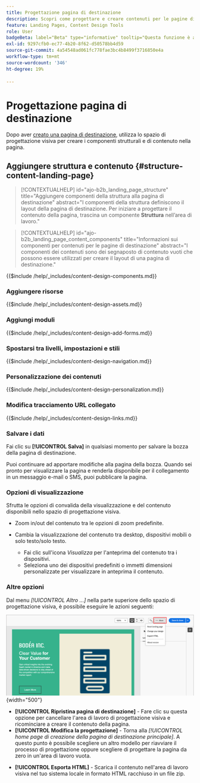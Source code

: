 ```yaml
---
title: Progettazione pagina di destinazione
description: Scopri come progettare e creare contenuti per le pagine di destinazione che supportano percorsi di account e campagne.
feature: Landing Pages, Content Design Tools
role: User
badgeBeta: label="Beta" type="informative" tooltip="Questa funzione è attualmente in versione beta limitata"
exl-id: 9297cfb0-ec77-4b20-8f62-d50578bb4d59
source-git-commit: 4a54548ad061fc778fae3bc4b8499f3716850e4a
workflow-type: tm+mt
source-wordcount: '346'
ht-degree: 19%

---
```


# Progettazione pagina di destinazione

Dopo aver [creato una pagina di destinazione](./landing-pages.md#create-a-landing-page), utilizza lo spazio di progettazione visiva per creare i componenti strutturali e di contenuto nella pagina.

## Aggiungere struttura e contenuto {#structure-content-landing-page}

>[!CONTEXTUALHELP]
>id="ajo-b2b_landing_page_structure"
>title="Aggiungere componenti della struttura alla pagina di destinazione"
>abstract="I componenti della struttura definiscono il layout della pagina di destinazione. Per iniziare a progettare il contenuto della pagina, trascina un componente **Struttura** nell’area di lavoro."

>[!CONTEXTUALHELP]
>id="ajo-b2b_landing_page_content_components"
>title="Informazioni sui componenti per contenuti per le pagine di destinazione"
>abstract="I componenti dei contenuti sono dei segnaposto di contenuto vuoti che possono essere utilizzati per creare il layout di una pagina di destinazione."

{{$include /help/_includes/content-design-components.md}}

### Aggiungere risorse

{{$include /help/_includes/content-design-assets.md}}

### Aggiungi moduli

{{$include /help/_includes/content-design-add-forms.md}}

### Spostarsi tra livelli, impostazioni e stili

{{$include /help/_includes/content-design-navigation.md}}

### Personalizzazione dei contenuti

{{$include /help/_includes/content-design-personalization.md}}

### Modifica tracciamento URL collegato

{{$include /help/_includes/content-design-links.md}}

### Salvare i dati

Fai clic su **[!UICONTROL Salva]** in qualsiasi momento per salvare la bozza della pagina di destinazione.

Puoi continuare ad apportare modifiche alla pagina della bozza. Quando sei pronto per visualizzare la pagina e renderla disponibile per il collegamento in un messaggio e-mail o SMS, puoi pubblicare la pagina.

### Opzioni di visualizzazione

Sfrutta le opzioni di convalida della visualizzazione e del contenuto disponibili nello spazio di progettazione visiva.

* Zoom in/out del contenuto tra le opzioni di zoom predefinite.

* Cambia la visualizzazione del contenuto tra desktop, dispositivi mobili o solo testo/solo testo.
   * Fai clic sull&#39;icona _Visualizza_ per l&#39;anteprima del contenuto tra i dispositivi.
   * Seleziona uno dei dispositivi predefiniti o immetti dimensioni personalizzate per visualizzare in anteprima il contenuto.

### Altre opzioni

Dal menu _[!UICONTROL Altro ...]_ nella parte superiore dello spazio di progettazione visiva, è possibile eseguire le azioni seguenti:

![Fai clic su Altro per accedere alle azioni del modello](./assets/landing-page-designer-more-menu.png){width="500"}

* **[!UICONTROL Ripristina pagina di destinazione]** - Fare clic su questa opzione per cancellare l&#39;area di lavoro di progettazione visiva e ricominciare a creare il contenuto della pagina.
* **[!UICONTROL Modifica la progettazione]** - Torna alla _[!UICONTROL home page di creazione della pagina di destinazione principale]_. A questo punto è possibile scegliere un altro modello per riavviare il processo di progettazione oppure scegliere di progettare la pagina da zero in un&#39;area di lavoro vuota.
<!--- * **[!UICONTROL Save as content template]** - Save the page body as a landing page template to be reused across multiple landing pages. You provide a name and description for the template and save it to the list of saved  landing page templates. -->
* **[!UICONTROL Esporta HTML]** - Scarica il contenuto nell&#39;area di lavoro visiva nel tuo sistema locale in formato HTML racchiuso in un file zip.
